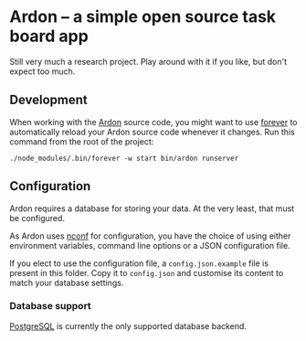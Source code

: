Ardon – a simple open source task board app
===========================================

Still very much a research project. Play around with it if you like, but
don't expect too much.


Development
-----------

When working with the [Ardon][] source code, you might want to use
[forever][] to automatically reload your Ardon source code whenever
it changes. Run this command from the root of the project:

    ./node_modules/.bin/forever -w start bin/ardon runserver


Configuration
-------------

Ardon requires a database for storing your data. At the very least, that
must be configured. 

As Ardon uses [nconf][] for configuration, you have the choice of using
either environment variables, command line options or a JSON
configuration file.

If you elect to use the configuration file, a `config.json.example` file
is present in this folder. Copy it to `config.json` and customise its
content to match your database settings.

### Database support ###

[PostgreSQL][] is currently the only supported database backend.


[Ardon]: https://github.com/revealit/ardon/
[forever]: https://github.com/nodejitsu/forever
[nconf]: https://github.com/flatiron/nconf
[PostgreSQL]: http://www.postgresql.org/

